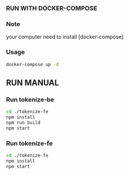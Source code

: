 ### RUN WITH DOCKER-COMPOSE

### Note

your computer need to install [docker-compose]

### Usage

```bash
docker-compose up -d
```

## RUN MANUAL

### Run tokenize-be

```bash
cd ./tokenize-fe
npm install
npm run build
npm start
```

### Run tokenize-fe

```bash
cd ./tokenize-fe
npm install
npm start
```
